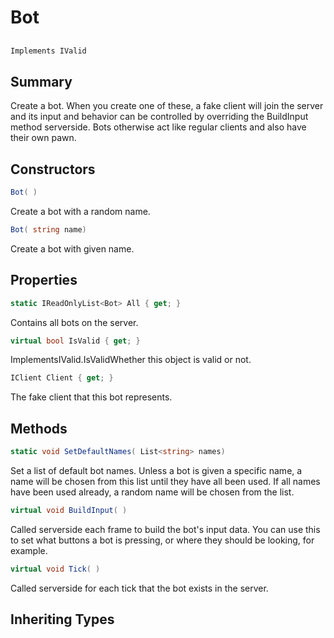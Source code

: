 # Bot

## 
```c#
Implements IValid
```

## Summary

Create a bot. When you create one of these, a fake client will join the server and its input and behavior
can be controlled by overriding the BuildInput method serverside. Bots otherwise act like regular clients
and also have their own pawn.
## Constructors

```c#
Bot( ) 
```
Create a bot with a random name.
```c#
Bot( string name) 
```
Create a bot with given name.
## Properties

```c#
static IReadOnlyList<Bot> All { get; } 
```
Contains all bots on the server.
```c#
virtual bool IsValid { get; } 
```
ImplementsIValid.IsValidWhether this object is valid or not.
```c#
IClient Client { get; } 
```
The fake client that this bot represents.
## Methods

```c#
static void SetDefaultNames( List<string> names) 
```
Set a list of default bot names. Unless a bot is given a specific name, a name
will be chosen from this list until they have all been used. If all names have been
used already, a random name will be chosen from the list.
```c#
virtual void BuildInput( ) 
```
Called serverside each frame to build the bot's input data. You can use this to set what
buttons a bot is pressing, or where they should be looking, for example.
```c#
virtual void Tick( ) 
```
Called serverside for each tick that the bot exists in the server.
## Inheriting Types

